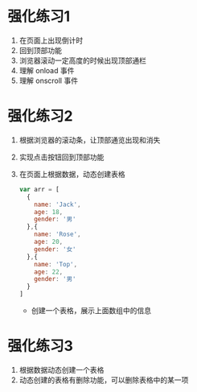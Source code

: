 # 强化练习1

1. 在页面上出现倒计时
2. 回到顶部功能
3. 浏览器滚动一定高度的时候出现顶部通栏
4. 理解 onload 事件
5. 理解 onscroll 事件

# 强化练习2

1. 根据浏览器的滚动条，让顶部通览出现和消失

2. 实现点击按钮回到顶部功能

3. 在页面上根据数据，动态创建表格

   ```javascript
   var arr = [
     {
       name: 'Jack',
       age: 18,
       gender: '男'
     },{
       name: 'Rose',
       age: 20,
       gender: '女'
     },{
       name: 'Top',
       age: 22,
       gender: '男'
     }
   ]
   ```

   - 创建一个表格，展示上面数组中的信息

 # 强化练习3

1. 根据数据动态创建一个表格
2. 动态创建的表格有删除功能，可以删除表格中的某一项

